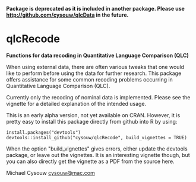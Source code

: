 **Package is deprecated as it is included in another package. Please use <http://github.com/cysouw/qlcData> in the future.**

qlcRecode
=========

**Functions for data recoding in Quantitative Language Comparison (QLC)**

When using external data, there are often various tweaks that one would like to perform before using the data for further research. This package offers assistance for some common recoding problems occurring in Quantitative Language Comparison (QLC).

Currently only the recoding of nominal data is implemented. Please see the vignette for a detailed explanation of the intended usage.

This is an early alpha version, not yet available on CRAN. However, it is pretty easy to install this package directly from github into R by using:

    install.packages("devtools")
    devtools::install_github("cysouw/qlcRecode", build_vignettes = TRUE)

When the option "build_vignettes" gives errors, either update the devtools package, or leave out the vignettes. It is an interesting vignette though, but you can also directly get the vignette as a PDF from the source here.

Michael Cysouw
cysouw@mac.com